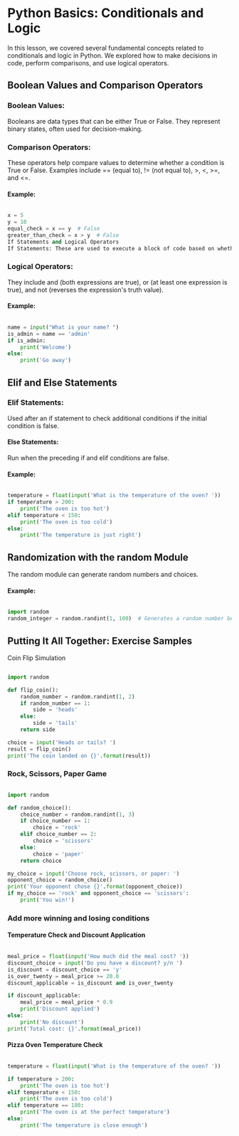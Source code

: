 # Python Basics: Conditionals and Logic

In this lesson, we covered several fundamental concepts related to conditionals and logic in Python. We explored how to make decisions in code, perform comparisons, and use logical operators.

## Boolean Values and Comparison Operators
### Boolean Values: 
  Booleans are data types that can be either True or False. They represent binary states, often used for decision-making.

### Comparison Operators: 
  These operators help compare values to determine whether a condition is True or False. Examples include == (equal to), != (not equal to), >, <, >=, and <=.

#### Example:

```python

x = 5
y = 10
equal_check = x == y  # False
greater_than_check = x > y  # False
If Statements and Logical Operators
If Statements: These are used to execute a block of code based on whether a condition is True or False.

```

### Logical Operators: 
  They include and (both expressions are true), or (at least one expression is true), and not (reverses the expression's truth value).

#### Example:

```python

name = input("What is your name? ")
is_admin = name == 'admin'
if is_admin:
    print('Welcome')
else:
    print('Go away')

```

## Elif and Else Statements
### Elif Statements: 
Used after an if statement to check additional conditions if the initial condition is false.

#### Else Statements: 
Run when the preceding if and elif conditions are false.

#### Example:

```python

temperature = float(input('What is the temperature of the oven? '))
if temperature > 200:
    print('The oven is too hot')
elif temperature < 150:
    print('The oven is too cold')
else:
    print('The temperature is just right')

```

## Randomization with the random Module
The random module can generate random numbers and choices.

#### Example:

```python

import random
random_integer = random.randint(1, 100)  # Generates a random number between 1 and 100

```

## Putting It All Together: Exercise Samples
Coin Flip Simulation

```python

import random

def flip_coin():
    random_number = random.randint(1, 2)
    if random_number == 1:
        side = 'heads'
    else:
        side = 'tails'
    return side

choice = input('Heads or tails? ')
result = flip_coin()
print('The coin landed on {}'.format(result))
```

### Rock, Scissors, Paper Game
```python

import random

def random_choice():
    choice_number = random.randint(1, 3)
    if choice_number == 1:
        choice = 'rock'
    elif choice_number == 2:
        choice = 'scissors'
    else:
        choice = 'paper'
    return choice

my_choice = input('Choose rock, scissors, or paper: ')
opponent_choice = random_choice()
print('Your opponent chose {}'.format(opponent_choice))
if my_choice == 'rock' and opponent_choice == 'scissors':
    print('You win!')
```

### Add more winning and losing conditions

#### Temperature Check and Discount Application
```python

meal_price = float(input('How much did the meal cost? '))
discount_choice = input('Do you have a discount? y/n ')
is_discount = discount_choice == 'y'
is_over_twenty = meal_price >= 20.0
discount_applicable = is_discount and is_over_twenty

if discount_applicable:
    meal_price = meal_price * 0.9
    print('Discount applied')
else:
    print('No discount')
print('Total cost: {}'.format(meal_price))

```

#### Pizza Oven Temperature Check
```python

temperature = float(input('What is the temperature of the oven? '))

if temperature > 200:
    print('The oven is too hot')
elif temperature < 150:
    print('The oven is too cold')
elif temperature == 180:
    print('The oven is at the perfect temperature')
else:
    print('The temperature is close enough')

```
